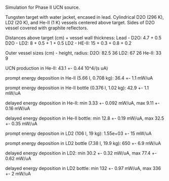 Simulation for Phase II UCN source.

Tungsten target with water jacket, encased in lead.
Cylindrical D2O (296 K), LD2 (20 K), and He-II (1 K) vessels centered above target.
Sides of D2O vessel covered with graphite reflectors.

Distances above target (cm) + vessel wall thickness:
Lead - D2O: 4.7 + 0.5
D2O - LD2: 8 + 0.5 + 1 + 0.5
LD2 - HE-II: 15 + 0.3 + 0.8 + 0.2

Outer vessel sizes (cm) - height, radius:
D2O: 82.5 36
LD2: 67 26
He-II: 33 9

UCN production in He-II:
43.1 +- 0.44 10^4/(s uA)

prompt energy deposition in He-II (5.66 l, 0.708 kg):
36.4 +- 1.1 mW/uA

prompt energy deposition in He-II bottle (0.376 l, 1.02 kg):
42.9 +- 1.1 mW/uA

delayed energy deposition in He-II:
min 3.33 +- 0.092 mW/uA, max 9.11 +- 0.16 mW/uA

delayed energy deposition in He-II bottle:
min 12.8 +- 0.19 mW/uA, max 32.5 +- 0.35 mW/uA

prompt energy deposition in LD2 (106 l, 19 kg):
1.55e+03 +- 15 mW/uA

prompt energy deposition in LD2 bottle (7.38 l, 19.9 kg):
650 +- 6.9 mW/uA

delayed energy deposition in LD2:
min 30.2 +- 0.32 mW/uA, max 77.4 +- 0.62 mW/uA

delayed energy deposition in LD2 bottle:
min 132 +- 0.97 mW/uA, max 336 +- 2 mW/uA

